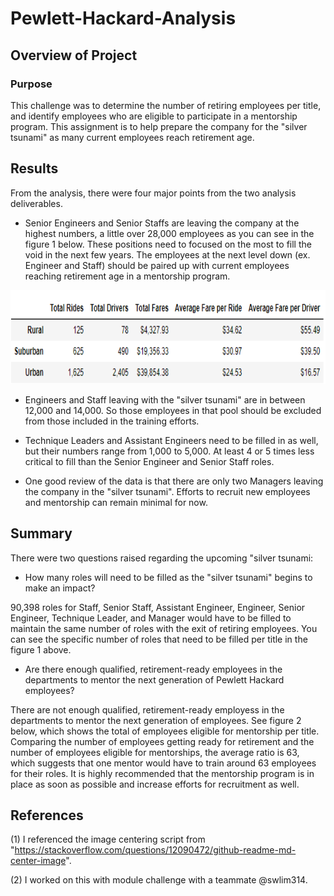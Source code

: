 # Pewlett-Hackard-Analysis
## Overview of Project
  
### Purpose
  
This challenge was to determine the number of retiring employees per title, and identify employees who are eligible to participate in a mentorship program. This assignment is to help prepare the company for the "silver tsunami" as many current employees reach retirement age.
  
## Results
  
From the analysis, there were four major points from the two analysis deliverables.

* Senior Engineers and Senior Staffs are leaving the company at the highest numbers, a little over 28,000 employees as you can see in the figure 1 below. These positions need to focused on the most to fill the void in the next few years. The employees at the next level down (ex. Engineer and Staff) should be paired up with current employees reaching retirement age in a mentorship program. 

<p align="center">
  <img width="600" height="150" src= "https://github.com/chkCreate/PyBer_Analysis/blob/42a7abd81b37725735d720b82cca0c51f58cdb9f/Analysis/pyber_summary.PNG" >
</p>

* Engineers and Staff leaving with the "silver tsunami" are in between 12,000 and 14,000. So those employees in that pool should be excluded from those included in the training efforts. 
  
* Technique Leaders and Assistant Engineers need to be filled in as well, but their numbers range from 1,000 to 5,000. At least 4 or 5 times less critical to fill than the Senior Engineer and Senior Staff roles. 
  
* One good review of the data is that there are only two Managers leaving the company in the "silver tsunami". Efforts to recruit new employees and mentorship can remain minimal for now. 
  
## Summary
  
There were two questions raised regarding the upcoming "silver tsunami:
  
* How many roles will need to be filled as the "silver tsunami" begins to make an impact?
  
90,398 roles for Staff, Senior Staff, Assistant Engineer, Engineer, Senior Engineer, Technique Leader, and Manager would have to be filled to maintain the same number of roles with the exit of retiring employees. You can see the specific number of roles that need to be filled per title in the figure 1 above.
  
* Are there enough qualified, retirement-ready employees in the departments to mentor the next generation of Pewlett Hackard employees?
  
There are not enough qualified, retirement-ready employess in the departments to mentor the next generation of employees. See figure 2 below, which shows the total of employees eligible for mentorship per title. Comparing the number of employees getting ready for retirement and the number of employees eligible for mentorships, the average ratio is 63, which suggests that one mentor would have to train around 63 employees for their roles. It is highly recommended that the mentorship program is in place as soon as possible and increase efforts for recruitment as well.

## References
  
(1) I referenced the image centering script from "https://stackoverflow.com/questions/12090472/github-readme-md-center-image".
  
(2) I worked on this with module challenge with a teammate @swlim314.

